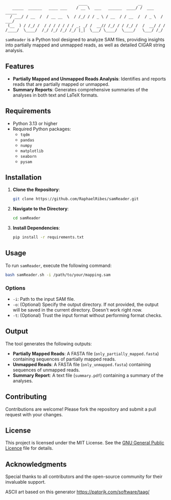                                     ____                      __
       _____  ______   ____ ___    / __ \  ___   ______  ____/ /  ___    _____
      / ___/ / __  /  / __ __  \  / /_/ / / _ \ / __  / / __  /  / _ \  / ___/
     (__  ) / /_/ /  / / / / / / / _, _/ /  __// /_/ / / /_/ /  /  __/ / /
    /____/  \____/  /_/ /_/ /_/ /_/ |_|  \___/ \____/  \____/   \___/ /_/
`samReader` is a Python tool designed to analyze SAM files, providing insights into partially mapped and unmapped reads, as well as detailed CIGAR string analysis.

## Features

- **Partially Mapped and Unmapped Reads Analysis**: Identifies and reports reads that are partially mapped or unmapped.
- **Summary Reports**: Generates comprehensive summaries of the analyses in both text and LaTeX formats.

## Requirements

- Python 3.13 or higher
- Required Python packages:
  - `tqdm`
  - `pandas`
  - `numpy`
  - `matplotlib`
  - `seaborn`
  - `pysam`

## Installation

1. **Clone the Repository**:

   ```bash
   git clone https://github.com/RaphaelRibes/samReader.git
   ```

2. **Navigate to the Directory**:

   ```bash
   cd samReader
   ```

3. **Install Dependencies**:

   ```bash
   pip install -r requirements.txt
   ```

## Usage

To run `samReader`, execute the following command:

```bash
bash samReader.sh -i /path/to/your/mapping.sam
```

### Options

- `-i`: Path to the input SAM file.
- `-o`: (Optional) Specify the output directory. If not provided, the output will be saved in the current directory. Doesn't work right now.
- `-t`: (Optional) Trust the input format without performing format checks.

## Output

The tool generates the following outputs:

- **Partially Mapped Reads**: A FASTA file (`only_partially_mapped.fasta`) containing sequences of partially mapped reads.
- **Unmapped Reads**: A FASTA file (`only_unmapped.fasta`) containing sequences of unmapped reads.
- **Summary Report**: A text file (`summary.pdf`) containing a summary of the analyses.

## Contributing

Contributions are welcome! Please fork the repository and submit a pull request with your changes.

## License

This project is licensed under the MIT License. See the [GNU General Public Licence](https://www.gnu.org/licenses/) file for details.

## Acknowledgments

Special thanks to all contributors and the open-source community for their invaluable support.

ASCII art based on this generator https://patorjk.com/software/taag/

